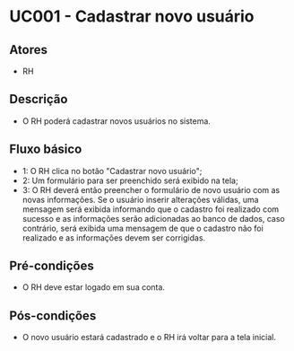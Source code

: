 # UC001 - Cadastrar novo usuário
## Atores
- RH
## Descrição
- O RH poderá cadastrar novos usuários no sistema.
## Fluxo básico   
- 1: O RH clica no botão "Cadastrar novo usuário";
- 2: Um formulário para ser preenchido será exibido na tela;
- 3: O RH deverá então preencher o formulário de novo usuário com as novas informações. Se o usuário inserir alterações válidas, uma mensagem será exibida informando que o cadastro foi realizado com sucesso e as informações serão adicionadas ao banco de dados, caso contrário, será exibida uma mensagem de que o cadastro não foi realizado e as informações devem ser corrigidas.
## Pré-condições
- O RH deve estar logado em sua conta.
## Pós-condições
- O novo usuário estará cadastrado e o RH irá voltar para a tela inicial.
